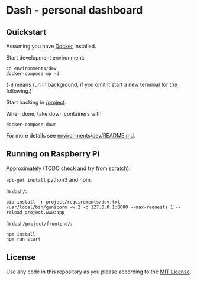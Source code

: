 # Dash - personal dashboard



## Quickstart

Assuming you have [Docker](https://store.docker.com/search?type=edition&offering=community) installed. 

Start development environment:
```
cd environments/dev
docker-compose up -d
```
(`-d` means run in background, if you omit it start a new terminal for the following.)

Start hacking in [/project](project/).

When done, take down containers with
```
docker-compose down
```

For more details see [environments/dev/README.md](environments/dev/README.md).


## Running on Raspberry Pi

Approximately (TODO check and try from scratch):

``apt-get install`` python3 and npm.

In ``dash/``:

```
pip install -r project/requirements/dev.txt
/usr/local/bin/gunicorn -w 2 -b 127.0.0.1:8000 --max-requests 1 --reload project.www:app
```

In ``dash/project/frontend/``:
```
npm install
npm run start
```

## License

Use any code in this repository as you please according to the [MIT License](LICENSE).
